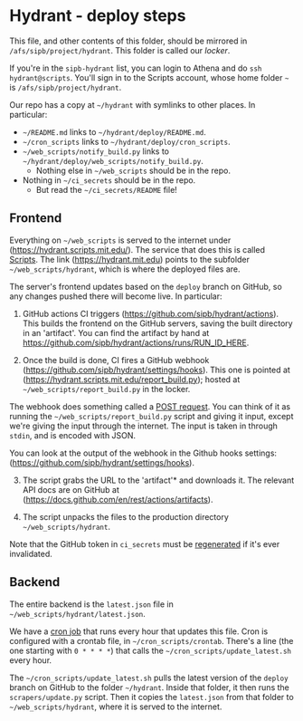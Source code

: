 # Hydrant - deploy steps

This file, and other contents of this folder, should be mirrored in `/afs/sipb/project/hydrant`. This folder is called our *locker*.

If you're in the `sipb-hydrant` list, you can login to Athena and do `ssh hydrant@scripts`. You'll sign in to the Scripts account, whose home folder `~` is `/afs/sipb/project/hydrant`.

Our repo has a copy at `~/hydrant` with symlinks to other places. In particular:

- `~/README.md` links to `~/hydrant/deploy/README.md`.
- `~/cron_scripts` links to `~/hydrant/deploy/cron_scripts`.
- `~/web_scripts/notify_build.py` links to `~/hydrant/deploy/web_scripts/notify_build.py`.
  - Nothing else in `~/web_scripts` should be in the repo.
- Nothing in `~/ci_secrets` should be in the repo.
  - But read the `~/ci_secrets/README` file!

## Frontend

Everything on `~/web_scripts` is served to the internet under (https://hydrant.scripts.mit.edu/). The service that does this is called [Scripts](https://scripts.mit.edu/). The link (https://hydrant.mit.edu) points to the subfolder `~/web_scripts/hydrant`, which is where the deployed files are.

The server's frontend updates based on the `deploy` branch on GitHub, so any changes pushed there will become live. In particular:

1. GitHub actions CI triggers (https://github.com/sipb/hydrant/actions). This builds the frontend on the GitHub servers, saving the built directory in an 'artifact'. You can find the artifact by hand at https://github.com/sipb/hydrant/actions/runs/RUN_ID_HERE.

2. Once the build is done, CI fires a GitHub webhook (https://github.com/sipb/hydrant/settings/hooks). This one is pointed at (https://hydrant.scripts.mit.edu/report_build.py); hosted at `~/web_scripts/report_build.py` in the locker.

  The webhook does something called a [POST request](https://developer.mozilla.org/en-US/docs/Web/HTTP/Methods/POST). You can think of it as running the `~/web_scripts/report_build.py` script and giving it input, except we're giving the input through the internet. The input is taken in through `stdin`, and is encoded with JSON.

  You can look at the output of the webhook in the Github hooks settings: (https://github.com/sipb/hydrant/settings/hooks).

3. The script grabs the URL to the 'artifact'* and downloads it. The relevant API docs are on GitHub at (https://docs.github.com/en/rest/actions/artifacts).

4. The script unpacks the files to the production directory `~/web_scripts/hydrant`.

Note that the GitHub token in `ci_secrets` must be [regenerated](https://github.com/settings/personal-access-tokens/) if it's ever invalidated.

## Backend

The entire backend is the `latest.json` file in `~/web_scripts/hydrant/latest.json`.

We have a [cron job](https://en.wikipedia.org/wiki/Cron) that runs every hour that updates this file. Cron is configured with a crontab file, in `~/cron_scripts/crontab`. There's a line (the one starting with `0 * * * *`) that calls the `~/cron_scripts/update_latest.sh` every hour.

The `~/cron_scripts/update_latest.sh` pulls the latest version of the `deploy` branch on GitHub to the folder `~/hydrant`. Inside that folder, it then runs the `scrapers/update.py` script. Then it copies the `latest.json` from that folder to `~/web_scripts/hydrant`, where it is served to the internet.
